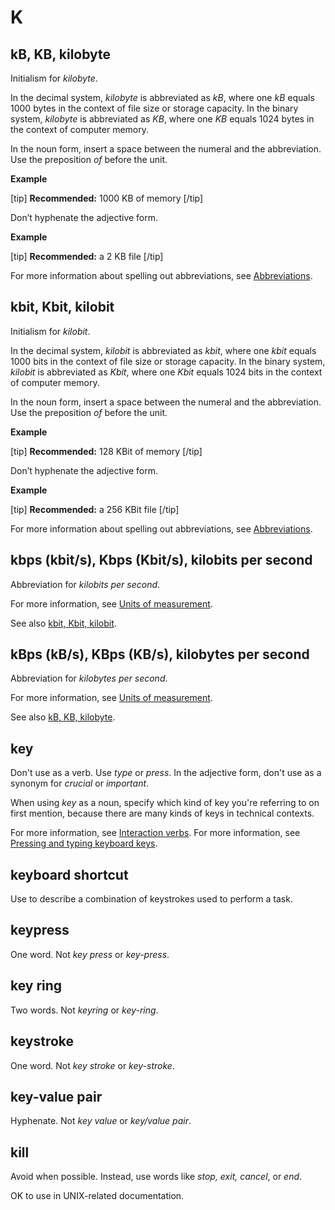 # K

## kB, KB, kilobyte

Initialism for *kilobyte*.

In the decimal system, *kilobyte* is abbreviated as *kB*, where one *kB* equals 1000 bytes in the context of file size or storage capacity.
In the binary system, *kilobyte* is abbreviated as *KB*, where one *KB* equals 1024 bytes in the context of computer memory.

In the noun form, insert a space between the numeral and the abbreviation. Use the preposition *of* before the unit.

**Example**  

[tip] **Recommended:** 1000 KB of memory [/tip]  

Don’t hyphenate the adjective form.

**Example**  

[tip] **Recommended:** a 2 KB file [/tip]  

For more information about spelling out abbreviations, see [Abbreviations]().

## kbit, Kbit, kilobit

Initialism for *kilobit*.

In the decimal system, *kilobit* is abbreviated as *kbit*, where one *kbit* equals 1000 bits in the context of file size or storage capacity.
In the binary system, *kilobit* is abbreviated as *Kbit*, where one *Kbit* equals 1024 bits in the context of computer memory.

In the noun form, insert a space between the numeral and the abbreviation. Use the preposition *of* before the unit.

**Example**  

[tip] **Recommended:** 128 KBit of memory [/tip]  

Don’t hyphenate the adjective form.

**Example**  

[tip] **Recommended:** a 256 KBit file [/tip]  

For more information about spelling out abbreviations, see [Abbreviations]().

## kbps (kbit/s), Kbps (Kbit/s), kilobits per second

Abbreviation for *kilobits per second*.

For more information, see [Units of measurement]().

See also [kbit, Kbit, kilobit](#kbit-kbit-kilobit).

## kBps (kB/s), KBps (KB/s), kilobytes per second

Abbreviation for *kilobytes per second*.

For more information, see [Units of measurement]().

See also [kB, KB, kilobyte](#kB-kb-kilobyte).

## key

Don't use as a verb. Use *type* or *press*. In the adjective form, don't use as a synonym for *crucial* or *important*.

When using *key* as a noun, specify which kind of key you're referring to on first mention, because there are many kinds of keys in technical contexts.

For more information, see [Interaction verbs](ui-elements.md).
For more information, see [Pressing and typing keyboard keys](ui-elements.md).

## keyboard shortcut

Use to describe a combination of keystrokes used to perform a task.

## keypress

One word. Not *key press* or *key-press*.

## key ring

Two words. Not *keyring* or *key-ring*.

## keystroke

One word. Not *key stroke* or *key-stroke*.

## key-value pair

Hyphenate. Not *key value* or *key/value pair*.

## kill

Avoid when possible. Instead, use words like *stop, exit, cancel*, or *end*.

OK to use in UNIX-related documentation.

